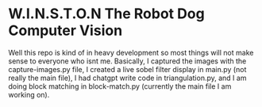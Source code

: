 # W.I.N.S.T.O.N The Robot Dog Computer Vision

Well this repo is kind of in heavy development so most things will not make sense to everyone who isnt me. Basically, I captured the images with the capture-images.py file, I created a live sobel filter display in main.py (not really the main file), I had chatgpt write code in triangulation.py, and I am doing block matching in block-match.py (currently the main file I am working on).
